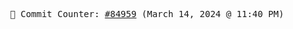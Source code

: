<p align="center">
    <samp>
        📮 Commit Counter: <a href="https://github.com/Javascript-void0/Javascript-void0/commits/main">#84959</a> (March 14, 2024 @ 11:40 PM)
    </samp>
</p>